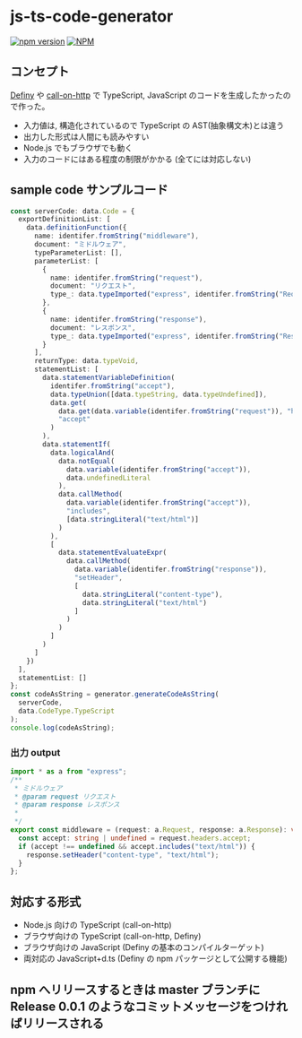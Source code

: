 # js-ts-code-generator

[![npm version](https://badge.fury.io/js/js-ts-code-generator.svg)](https://badge.fury.io/js/js-ts-code-generator)
[![NPM](https://nodei.co/npm/js-ts-code-generator.png)](https://nodei.co/npm/js-ts-code-generator/)

## コンセプト

[Definy](https://github.com/narumincho/Definy) や [call-on-http](https://github.com/narumincho/call-on-http) で TypeScript, JavaScript のコードを生成したかったので作った。

- 入力値は, 構造化されているので TypeScript の AST(抽象構文木)とは違う
- 出力した形式は人間にも読みやすい
- Node.js でもブラウザでも動く
- 入力のコードにはある程度の制限がかかる (全てには対応しない)

## sample code サンプルコード

```ts
const serverCode: data.Code = {
  exportDefinitionList: [
    data.definitionFunction({
      name: identifer.fromString("middleware"),
      document: "ミドルウェア",
      typeParameterList: [],
      parameterList: [
        {
          name: identifer.fromString("request"),
          document: "リクエスト",
          type_: data.typeImported("express", identifer.fromString("Request"))
        },
        {
          name: identifer.fromString("response"),
          document: "レスポンス",
          type_: data.typeImported("express", identifer.fromString("Response"))
        }
      ],
      returnType: data.typeVoid,
      statementList: [
        data.statementVariableDefinition(
          identifer.fromString("accept"),
          data.typeUnion([data.typeString, data.typeUndefined]),
          data.get(
            data.get(data.variable(identifer.fromString("request")), "headers"),
            "accept"
          )
        ),
        data.statementIf(
          data.logicalAnd(
            data.notEqual(
              data.variable(identifer.fromString("accept")),
              data.undefinedLiteral
            ),
            data.callMethod(
              data.variable(identifer.fromString("accept")),
              "includes",
              [data.stringLiteral("text/html")]
            )
          ),
          [
            data.statementEvaluateExpr(
              data.callMethod(
                data.variable(identifer.fromString("response")),
                "setHeader",
                [
                  data.stringLiteral("content-type"),
                  data.stringLiteral("text/html")
                ]
              )
            )
          ]
        )
      ]
    })
  ],
  statementList: []
};
const codeAsString = generator.generateCodeAsString(
  serverCode,
  data.CodeType.TypeScript
);
console.log(codeAsString);
```

### 出力 output

```ts
import * as a from "express";
/**
 * ミドルウェア
 * @param request リクエスト
 * @param response レスポンス
 *
 */
export const middleware = (request: a.Request, response: a.Response): void => {
  const accept: string | undefined = request.headers.accept;
  if (accept !== undefined && accept.includes("text/html")) {
    response.setHeader("content-type", "text/html");
  }
};
```

## 対応する形式

- Node.js 向けの TypeScript (call-on-http)
- ブラウザ向けの TypeScript (call-on-http, Definy)
- ブラウザ向けの JavaScript (Definy の基本のコンパイルターゲット)
- 両対応の JavaScript+d.ts (Definy の npm パッケージとして公開する機能)

## npm へリリースするときは master ブランチに Release 0.0.1 のようなコミットメッセージをつければリリースされる
